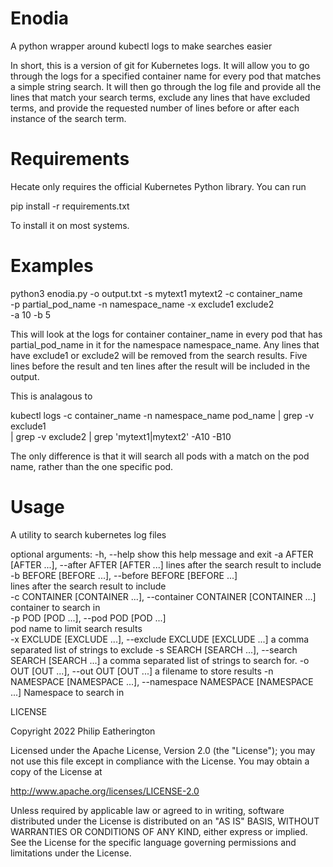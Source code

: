 # Enodia
A python wrapper around kubectl logs to make searches easier

In short, this is a version of git for Kubernetes logs. It will allow you to 
go through the logs for a specified container name for every pod that matches
a simple string search. It will then go through the log file and provide all
the lines that match your search terms, exclude any lines that have excluded
terms, and provide the requested number of lines before or after each instance
of the search term.

# Requirements
Hecate only requires the official Kubernetes Python library. You can run

pip install -r requirements.txt

To install it on most systems.

# Examples

python3 enodia.py -o output.txt -s mytext1 mytext2 -c container_name \
    -p partial_pod_name -n namespace_name -x exclude1 exclude2 \
    -a 10 -b 5

This will look at the logs for container container_name in every pod that has
partial_pod_name in it for the namespace namespace_name. Any lines that have
exclude1 or exclude2 will be removed from the search results. Five lines before
the result and ten lines after the result will be included in the output.

This is analagous to 

kubectl logs -c container_name -n namespace_name pod_name | grep -v exclude1 \
    | grep -v exclude2 | grep 'mytext1\|mytext2' -A10 -B10

The only difference is that it will search all pods with a match on the pod
name, rather than the one specific pod.


# Usage

A utility to search kubernetes log files

optional arguments:
  -h, --help            show this help message and exit
  -a AFTER [AFTER ...], --after AFTER [AFTER ...]
                        lines after the search result to include                                                                                                                                                  
  -b BEFORE [BEFORE ...], --before BEFORE [BEFORE ...]                                                                                                                                                            
                        lines after the search result to include                                                                                                                                                  
  -c CONTAINER [CONTAINER ...], --container CONTAINER [CONTAINER ...]                                                                                                                                             
                        container to search in                                                                                                                                                                    
  -p POD [POD ...], --pod POD [POD ...]                                                                                                                                                                           
                        pod name to limit search results                                                                                                                                                          
  -x EXCLUDE [EXCLUDE ...], --exclude EXCLUDE [EXCLUDE ...]
                        a comma separated list of strings to exclude
  -s SEARCH [SEARCH ...], --search SEARCH [SEARCH ...]
                        a comma separated list of strings to search for.
  -o OUT [OUT ...], --out OUT [OUT ...]
                        a filename to store results
  -n NAMESPACE [NAMESPACE ...], --namespace NAMESPACE [NAMESPACE ...]
                        Namespace to search in

LICENSE

Copyright 2022 Philip Eatherington

Licensed under the Apache License, Version 2.0 (the "License"); you may not use this file except in compliance with the License. You may obtain a copy of the License at

http://www.apache.org/licenses/LICENSE-2.0

Unless required by applicable law or agreed to in writing, software distributed under the License is distributed on an "AS IS" BASIS, WITHOUT WARRANTIES OR CONDITIONS OF ANY KIND, either express or implied. See the License for the specific language governing permissions and limitations under the License.
